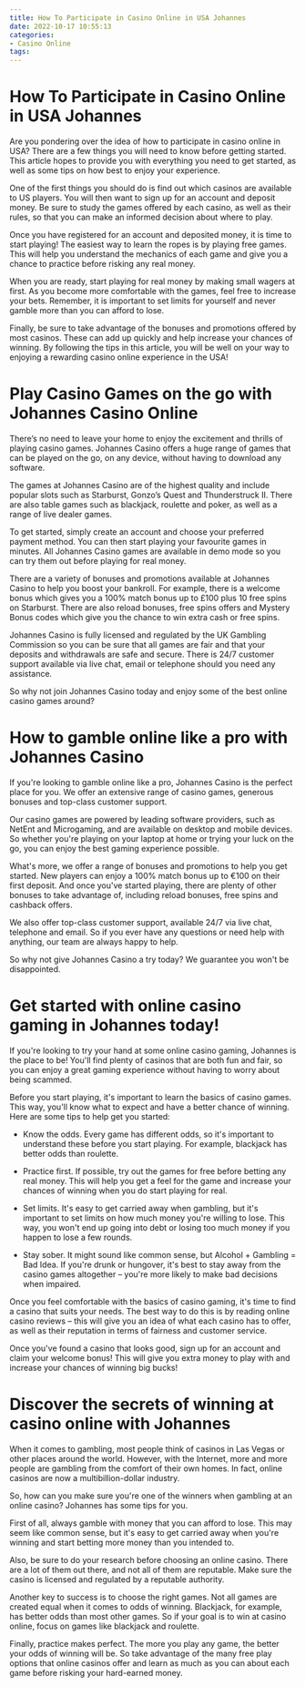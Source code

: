 ```yaml
---
title: How To Participate in Casino Online in USA Johannes
date: 2022-10-17 10:55:13
categories:
- Casino Online
tags:
---
```



#  How To Participate in Casino Online in USA Johannes

Are you pondering over the idea of how to participate in casino online in USA? There are a few things you will need to know before getting started. This article hopes to provide you with everything you need to get started, as well as some tips on how best to enjoy your experience.

One of the first things you should do is find out which casinos are available to US players. You will then want to sign up for an account and deposit money. Be sure to study the games offered by each casino, as well as their rules, so that you can make an informed decision about where to play.

Once you have registered for an account and deposited money, it is time to start playing! The easiest way to learn the ropes is by playing free games. This will help you understand the mechanics of each game and give you a chance to practice before risking any real money.

When you are ready, start playing for real money by making small wagers at first. As you become more comfortable with the games, feel free to increase your bets. Remember, it is important to set limits for yourself and never gamble more than you can afford to lose.

Finally, be sure to take advantage of the bonuses and promotions offered by most casinos. These can add up quickly and help increase your chances of winning. By following the tips in this article, you will be well on your way to enjoying a rewarding casino online experience in the USA!

#  Play Casino Games on the go with Johannes Casino Online

There’s no need to leave your home to enjoy the excitement and thrills of playing casino games. Johannes Casino offers a huge range of games that can be played on the go, on any device, without having to download any software.

The games at Johannes Casino are of the highest quality and include popular slots such as Starburst, Gonzo’s Quest and Thunderstruck II. There are also table games such as blackjack, roulette and poker, as well as a range of live dealer games.

To get started, simply create an account and choose your preferred payment method. You can then start playing your favourite games in minutes. All Johannes Casino games are available in demo mode so you can try them out before playing for real money.

There are a variety of bonuses and promotions available at Johannes Casino to help you boost your bankroll. For example, there is a welcome bonus which gives you a 100% match bonus up to £100 plus 10 free spins on Starburst. There are also reload bonuses, free spins offers and Mystery Bonus codes which give you the chance to win extra cash or free spins.

Johannes Casino is fully licensed and regulated by the UK Gambling Commission so you can be sure that all games are fair and that your deposits and withdrawals are safe and secure. There is 24/7 customer support available via live chat, email or telephone should you need any assistance.

So why not join Johannes Casino today and enjoy some of the best online casino games around?

#  How to gamble online like a pro with Johannes Casino

If you're looking to gamble online like a pro, Johannes Casino is the perfect place for you. We offer an extensive range of casino games, generous bonuses and top-class customer support.

Our casino games are powered by leading software providers, such as NetEnt and Microgaming, and are available on desktop and mobile devices. So whether you're playing on your laptop at home or trying your luck on the go, you can enjoy the best gaming experience possible.

What's more, we offer a range of bonuses and promotions to help you get started. New players can enjoy a 100% match bonus up to €100 on their first deposit. And once you've started playing, there are plenty of other bonuses to take advantage of, including reload bonuses, free spins and cashback offers.

We also offer top-class customer support, available 24/7 via live chat, telephone and email. So if you ever have any questions or need help with anything, our team are always happy to help.

So why not give Johannes Casino a try today? We guarantee you won't be disappointed.

#  Get started with online casino gaming in Johannes today!

If you're looking to try your hand at some online casino gaming, Johannes is the place to be! You'll find plenty of casinos that are both fun and fair, so you can enjoy a great gaming experience without having to worry about being scammed.

Before you start playing, it's important to learn the basics of casino games. This way, you'll know what to expect and have a better chance of winning. Here are some tips to help get you started:

* Know the odds. Every game has different odds, so it's important to understand these before you start playing. For example, blackjack has better odds than roulette.

* Practice first. If possible, try out the games for free before betting any real money. This will help you get a feel for the game and increase your chances of winning when you do start playing for real.

* Set limits. It's easy to get carried away when gambling, but it's important to set limits on how much money you're willing to lose. This way, you won't end up going into debt or losing too much money if you happen to lose a few rounds.

* Stay sober. It might sound like common sense, but Alcohol + Gambling = Bad Idea. If you're drunk or hungover, it's best to stay away from the casino games altogether – you're more likely to make bad decisions when impaired.

Once you feel comfortable with the basics of casino gaming, it's time to find a casino that suits your needs. The best way to do this is by reading online casino reviews – this will give you an idea of what each casino has to offer, as well as their reputation in terms of fairness and customer service.

Once you've found a casino that looks good, sign up for an account and claim your welcome bonus! This will give you extra money to play with and increase your chances of winning big bucks!

#  Discover the secrets of winning at casino online with Johannes

When it comes to gambling, most people think of casinos in Las Vegas or other places around the world. However, with the Internet, more and more people are gambling from the comfort of their own homes. In fact, online casinos are now a multibillion-dollar industry.

So, how can you make sure you're one of the winners when gambling at an online casino? Johannes has some tips for you.

First of all, always gamble with money that you can afford to lose. This may seem like common sense, but it's easy to get carried away when you're winning and start betting more money than you intended to.

Also, be sure to do your research before choosing an online casino. There are a lot of them out there, and not all of them are reputable. Make sure the casino is licensed and regulated by a reputable authority.

Another key to success is to choose the right games. Not all games are created equal when it comes to odds of winning. Blackjack, for example, has better odds than most other games. So if your goal is to win at casino online, focus on games like blackjack and roulette.

Finally, practice makes perfect. The more you play any game, the better your odds of winning will be. So take advantage of the many free play options that online casinos offer and learn as much as you can about each game before risking your hard-earned money.